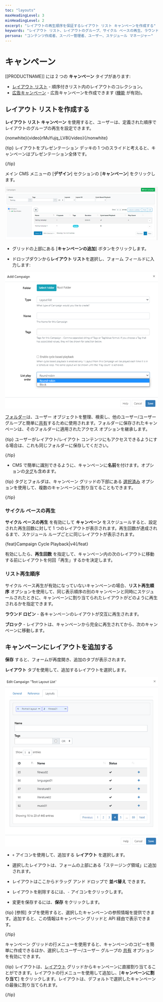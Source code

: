 ```yaml
---
toc: "layouts"
maxHeadingLevel: 3
minHeadingLevel: 2
excerpt: "レイアウトの再生順序を保証するレイアウト リスト キャンペーンを作成する"
keywords: "レイアウト リスト、レイアウトのグループ、サイクル ベースの再生、ラウンドロビン、ブロック"
persona: "コンテンツ作成者、スーパー管理者、ユーザー、スケジュール マネージャー"
---
```


# キャンペーン

[[PRODUCTNAME]] には 2 つの **キャンペーン** タイプがあります:

- [レイアウト リスト](layouts_campaigns.html#content-create-a-layout-list) - 順序付きリスト内のレイアウトのコレクション。
- [広告キャンペーン](layouts_ad_campaigns.html) - 広告キャンペーンを作成できます ([機能](users_features_and_sharing.html#content-features) が有効)。

## レイアウト リストを作成する

**レイアウト リスト キャンペーン** を使用すると、ユーザーは、定義された順序でレイアウトのグループの再生を設定できます。

{nonwhite}{video}rMuYujq_LV8{/video}{/nonwhite}

{tip}
レイアウトをプレゼンテーション デッキの 1 つのスライドと考えると、キャンペーンはプレゼンテーション全体です。

{/tip}

メイン CMS メニューの [**デザイン**] セクションの [**キャンペーン**] をクリックします。

![キャンペーン](img/v4_layouts_campaigns_grid.png)

- グリッドの上部にある [**キャンペーンの追加**] ボタンをクリックします。

- ドロップダウンから**レイアウト リスト**を選択し、フォーム フィールドに入力します:

![レイアウト リスト キャンペーンの追加](img/v4_layouts_campaign_add_layout_list.png)

[フォルダー](tour_folders.html)は、ユーザー オブジェクトを整理、検索し、他のユーザー/ユーザー グループと簡単に[共有](users_features_and_sharing.html#content-share)するために使用されます。フォルダーに保存されたキャンペーンは、そのフォルダーに適用されたアクセス オプションを継承します。

{tip}
ユーザーがレイアウト/レイアウト コンテンツにもアクセスできるようにする場合は、これも同じフォルダーに保存してください。

{/tip}

- CMS で簡単に識別できるように、キャンペーンに**名前**を付けます。オプションの[タグ](tour_tags.html)も含めます。

{tip}
タグとフォルダは、キャンペーン グリッドの下部にある [選択済み](tour_cms_navigation.html#content-multi-select---with-selected) オプションを使用して、複数のキャンペーンに割り当てることもできます。

{/tip}

### サイクル ベースの再生

**サイクル ベースの再生** を有効にして **キャンペーン** をスケジュールすると、設定された再生回数に対して 1 つのレイアウトが表示されます。再生回数が達成されるまで、スケジュール ループごとに同じレイアウトが表示されます。

{feat}Campaign Cycle Playback|v4{/feat}

有効にしたら、**再生回数** を指定して、キャンペーン内の次のレイアウトに移動する前にレイアウトを何回「再生」するかを決定します。

### リスト再生順序

サイクル ベース再生が有効になっていないキャンペーンの場合、**リスト再生順序** オプションを使用して、同じ表示順序の別のキャンペーンと同時にスケジュールされたときに、キャンペーンに割り当てられたレイアウトがどのように再生されるかを指定できます。

**ラウンド ロビン** - 各キャンペーンのレイアウトが交互に再生されます。

**ブロック** - レイアウトは、キャンペーンから完全に再生されてから、次のキャンペーンに移動します。

## キャンペーンにレイアウトを追加する

**保存** すると、フォームが再度開き、追加のタブが表示されます。

**レイアウト** タブを使用して、追加するレイアウトを選択します。

![レイアウトの割り当て](img/v4_campaigns_assign_layouts.png)

- `+` アイコンを使用して、追加する **レイアウト** を選択します。

- 選択したレイアウトは、フォームの上部にある「ステージング領域」に追加されます。
- レイアウトはここからドラッグ アンド ドロップで **並べ替え** できます。
- レイアウトを削除するには、`-` アイコンをクリックします。
- 変更を保存するには、**保存** をクリックします。

{tip}
[参照] タブを使用すると、選択したキャンペーンの参照情報を提供できます。追加すると、この情報はキャンペーン グリッドと API 経由で表示できます。

{/tip}

キャンペーン グリッドの行メニューを使用すると、キャンペーンのコピーを簡単に作成できるほか、選択したユーザー/ユーザー グループの [共有](users_features_and_sharing.html#content-share) オプションを有効にできます。

{tip}
レイアウトは、[レイアウト](layouts.html#content-layout-grid) グリッドからキャンペーンに直接割り当てることができます。レイアウトの行メニューを使用して追加し、[**キャンペーンに割り当て**] をクリックします。レイアウトは、デフォルトで選択したキャンペーンの最後に割り当てられます。

{/tip}

